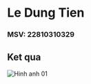 # Le Dung Tien
### MSV: 22810310329
## Ket qua

![Hinh anh 01](DungTien_App/assets/images/mobile.jpg)